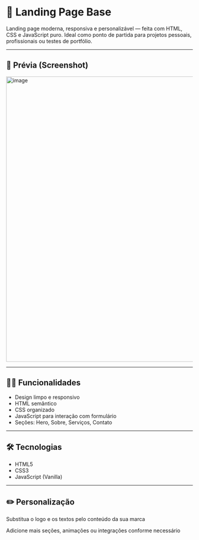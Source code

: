 # 🚀 Landing Page Base

Landing page moderna, responsiva e personalizável — feita com HTML, CSS e JavaScript puro. Ideal como ponto de partida para projetos pessoais, profissionais ou testes de portfólio.

---

## 📸 Prévia (Screenshot)

<img width="1456" height="770" alt="image" src="https://github.com/user-attachments/assets/cb8b4487-ff14-4e76-990b-c2b8c636694b" />
 <!-- Substituir por uma imagem da página se quiser -->

---

## 🧑‍💻 Funcionalidades

- Design limpo e responsivo
- HTML semântico
- CSS organizado
- JavaScript para interação com formulário
- Seções: Hero, Sobre, Serviços, Contato

---

## 🛠️ Tecnologias

- HTML5
- CSS3
- JavaScript (Vanilla)

---

## ✏️ Personalização

Substitua o logo e os textos pelo conteúdo da sua marca

Adicione mais seções, animações ou integrações conforme necessário
